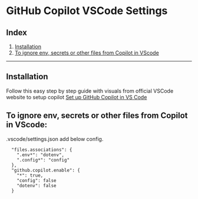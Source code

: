 # GitHub Copilot VSCode Settings

## Index

1. [Installation](#installation)
2. [To ignore env, secrets or other files from Copilot in VScode](#to-ignore-env-secrets-or-other-files-from-copilot-in-vscode)

---

## Installation
Follow this easy step by step guide with visuals from official VSCode website to setup copilot
[Set up GitHub Copilot in VS Code](https://code.visualstudio.com/docs/copilot/setup)


## To ignore env, secrets or other files from Copilot in VScode:
.vscode/settings.json add below config.

```
  "files.associations": {
    ".env*": "dotenv",
    ".config*": "config"
  },
  "github.copilot.enable": {
    "*": true,
    "config": false
    "dotenv": false
  }
```
